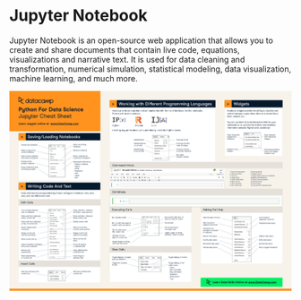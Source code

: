 # Jupyter Notebook

Jupyter Notebook is an open-source web application that allows you to create and share documents that contain live code, equations, visualizations and narrative text. It is used for data cleaning and transformation, numerical simulation, statistical modeling, data visualization, machine learning, and much more.

![Jupyter](Jupyter.png)
